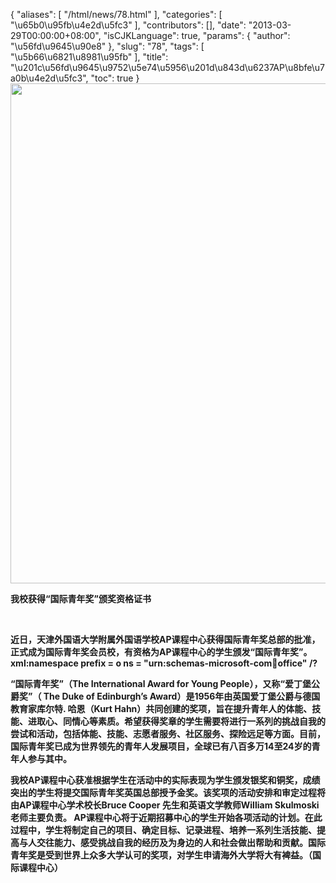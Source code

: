 {
    "aliases": [
        "/html/news/78.html"
    ],
    "categories": [
        "\u65b0\u95fb\u4e2d\u5fc3"
    ],
    "contributors": [],
    "date": "2013-03-29T00:00:00+08:00",
    "isCJKLanguage": true,
    "params": {
        "author": "\u56fd\u9645\u90e8"
    },
    "slug": "78",
    "tags": [
        "\u5b66\u6821\u8981\u95fb"
    ],
    "title": "\u201c\u56fd\u9645\u9752\u5e74\u5956\u201d\u843d\u6237AP\u8bfe\u7a0b\u4e2d\u5fc3",
    "toc": true
}
**<img
    src="https://cdn.tfls.online/mirror/full/1c030176ac14d338e7b2b81fd54de60f0f9364ab.jpg"
    style="display:block;margin-left:auto;margin-right:auto;"
    decoding="async"
    fetchpriority="auto"
    loading="lazy"
    height="800"
    width="600"
/>**

**我校获得“国际青年奖”颁奖资格证书**

 

**近日，天津外国语大学附属外国语学校AP课程中心获得国际青年奖总部的批准，正式成为国际青年奖会员校，有资格为AP课程中心的学生颁发“国际青年奖”。xml:namespace prefix = o ns = "urn:schemas-microsoft-com:office:office" /?**

**“国际青年奖”（The International Award for Young People），又称“爱丁堡公爵奖”（ The Duke of Edinburgh’s Award）是1956年由英国爱丁堡公爵与德国教育家库尔特. 哈恩（Kurt Hahn）共同创建的奖项，旨在提升青年人的体能、技能、进取心、同情心等素质。希望获得奖章的学生需要将进行一系列的挑战自我的尝试和活动，包括体能、技能、志愿者服务、社区服务、探险远足等方面。目前，国际青年奖已成为世界领先的青年人发展项目，全球已有八百多万14至24岁的青年人参与其中。**

**我校AP课程中心获准根据学生在活动中的实际表现为学生颁发银奖和铜奖，成绩突出的学生将提交国际青年奖英国总部授予金奖。该奖项的活动安排和审定过程将由AP课程中心学术校长Bruce Cooper 先生和英语文学教师William Skulmoski 老师主要负责。 AP课程中心将于近期招募中心的学生开始各项活动的计划。在此过程中，学生将制定自己的项目、确定目标、记录进程、培养一系列生活技能、提高与人交往能力、感受挑战自我的经历及为身边的人和社会做出帮助和贡献。国际青年奖是受到世界上众多大学认可的奖项，对学生申请海外大学将大有裨益。（国际课程中心）**

